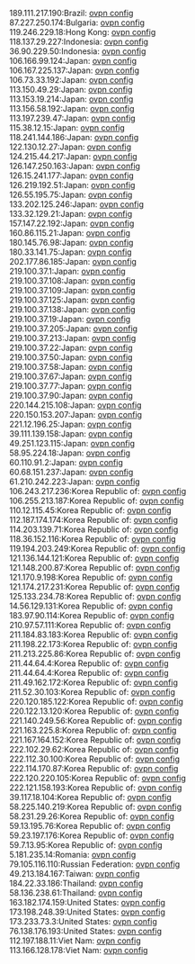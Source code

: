 189.111.217.190:Brazil: [ovpn config](vpn/189_111_217_190.ovpn)  
87.227.250.174:Bulgaria: [ovpn config](vpn/87_227_250_174.ovpn)  
119.246.229.18:Hong Kong: [ovpn config](vpn/119_246_229_18.ovpn)  
118.137.29.227:Indonesia: [ovpn config](vpn/118_137_29_227.ovpn)  
36.90.229.50:Indonesia: [ovpn config](vpn/36_90_229_50.ovpn)  
106.166.99.124:Japan: [ovpn config](vpn/106_166_99_124.ovpn)  
106.167.225.137:Japan: [ovpn config](vpn/106_167_225_137.ovpn)  
106.73.33.192:Japan: [ovpn config](vpn/106_73_33_192.ovpn)  
113.150.49.29:Japan: [ovpn config](vpn/113_150_49_29.ovpn)  
113.153.19.214:Japan: [ovpn config](vpn/113_153_19_214.ovpn)  
113.156.58.192:Japan: [ovpn config](vpn/113_156_58_192.ovpn)  
113.197.239.47:Japan: [ovpn config](vpn/113_197_239_47.ovpn)  
115.38.12.15:Japan: [ovpn config](vpn/115_38_12_15.ovpn)  
118.241.144.186:Japan: [ovpn config](vpn/118_241_144_186.ovpn)  
122.130.12.27:Japan: [ovpn config](vpn/122_130_12_27.ovpn)  
124.215.44.217:Japan: [ovpn config](vpn/124_215_44_217.ovpn)  
126.147.250.163:Japan: [ovpn config](vpn/126_147_250_163.ovpn)  
126.15.241.177:Japan: [ovpn config](vpn/126_15_241_177.ovpn)  
126.219.192.51:Japan: [ovpn config](vpn/126_219_192_51.ovpn)  
126.55.195.75:Japan: [ovpn config](vpn/126_55_195_75.ovpn)  
133.202.125.246:Japan: [ovpn config](vpn/133_202_125_246.ovpn)  
133.32.129.21:Japan: [ovpn config](vpn/133_32_129_21.ovpn)  
157.147.22.192:Japan: [ovpn config](vpn/157_147_22_192.ovpn)  
160.86.115.21:Japan: [ovpn config](vpn/160_86_115_21.ovpn)  
180.145.76.98:Japan: [ovpn config](vpn/180_145_76_98.ovpn)  
180.33.141.75:Japan: [ovpn config](vpn/180_33_141_75.ovpn)  
202.177.86.185:Japan: [ovpn config](vpn/202_177_86_185.ovpn)  
219.100.37.1:Japan: [ovpn config](vpn/219_100_37_1.ovpn)  
219.100.37.108:Japan: [ovpn config](vpn/219_100_37_108.ovpn)  
219.100.37.109:Japan: [ovpn config](vpn/219_100_37_109.ovpn)  
219.100.37.125:Japan: [ovpn config](vpn/219_100_37_125.ovpn)  
219.100.37.138:Japan: [ovpn config](vpn/219_100_37_138.ovpn)  
219.100.37.19:Japan: [ovpn config](vpn/219_100_37_19.ovpn)  
219.100.37.205:Japan: [ovpn config](vpn/219_100_37_205.ovpn)  
219.100.37.213:Japan: [ovpn config](vpn/219_100_37_213.ovpn)  
219.100.37.22:Japan: [ovpn config](vpn/219_100_37_22.ovpn)  
219.100.37.50:Japan: [ovpn config](vpn/219_100_37_50.ovpn)  
219.100.37.58:Japan: [ovpn config](vpn/219_100_37_58.ovpn)  
219.100.37.67:Japan: [ovpn config](vpn/219_100_37_67.ovpn)  
219.100.37.77:Japan: [ovpn config](vpn/219_100_37_77.ovpn)  
219.100.37.90:Japan: [ovpn config](vpn/219_100_37_90.ovpn)  
220.144.215.108:Japan: [ovpn config](vpn/220_144_215_108.ovpn)  
220.150.153.207:Japan: [ovpn config](vpn/220_150_153_207.ovpn)  
221.12.196.25:Japan: [ovpn config](vpn/221_12_196_25.ovpn)  
39.111.139.158:Japan: [ovpn config](vpn/39_111_139_158.ovpn)  
49.251.123.115:Japan: [ovpn config](vpn/49_251_123_115.ovpn)  
58.95.224.18:Japan: [ovpn config](vpn/58_95_224_18.ovpn)  
60.110.91.2:Japan: [ovpn config](vpn/60_110_91_2.ovpn)  
60.68.151.237:Japan: [ovpn config](vpn/60_68_151_237.ovpn)  
61.210.242.223:Japan: [ovpn config](vpn/61_210_242_223.ovpn)  
106.243.217.236:Korea Republic of: [ovpn config](vpn/106_243_217_236.ovpn)  
106.255.213.187:Korea Republic of: [ovpn config](vpn/106_255_213_187.ovpn)  
110.12.115.45:Korea Republic of: [ovpn config](vpn/110_12_115_45.ovpn)  
112.187.174.174:Korea Republic of: [ovpn config](vpn/112_187_174_174.ovpn)  
114.203.139.71:Korea Republic of: [ovpn config](vpn/114_203_139_71.ovpn)  
118.36.152.116:Korea Republic of: [ovpn config](vpn/118_36_152_116.ovpn)  
119.194.203.249:Korea Republic of: [ovpn config](vpn/119_194_203_249.ovpn)  
121.136.144.121:Korea Republic of: [ovpn config](vpn/121_136_144_121.ovpn)  
121.148.200.87:Korea Republic of: [ovpn config](vpn/121_148_200_87.ovpn)  
121.170.9.198:Korea Republic of: [ovpn config](vpn/121_170_9_198.ovpn)  
121.174.217.231:Korea Republic of: [ovpn config](vpn/121_174_217_231.ovpn)  
125.133.234.78:Korea Republic of: [ovpn config](vpn/125_133_234_78.ovpn)  
14.56.129.131:Korea Republic of: [ovpn config](vpn/14_56_129_131.ovpn)  
183.97.90.114:Korea Republic of: [ovpn config](vpn/183_97_90_114.ovpn)  
210.97.57.111:Korea Republic of: [ovpn config](vpn/210_97_57_111.ovpn)  
211.184.83.183:Korea Republic of: [ovpn config](vpn/211_184_83_183.ovpn)  
211.198.22.173:Korea Republic of: [ovpn config](vpn/211_198_22_173.ovpn)  
211.213.225.86:Korea Republic of: [ovpn config](vpn/211_213_225_86.ovpn)  
211.44.64.4:Korea Republic of: [ovpn config](vpn/211_44_64_4.ovpn)  
211.44.64.4:Korea Republic of: [ovpn config](vpn/211_44_64_4.ovpn)  
211.49.162.172:Korea Republic of: [ovpn config](vpn/211_49_162_172.ovpn)  
211.52.30.103:Korea Republic of: [ovpn config](vpn/211_52_30_103.ovpn)  
220.120.185.122:Korea Republic of: [ovpn config](vpn/220_120_185_122.ovpn)  
220.122.13.120:Korea Republic of: [ovpn config](vpn/220_122_13_120.ovpn)  
221.140.249.56:Korea Republic of: [ovpn config](vpn/221_140_249_56.ovpn)  
221.163.225.8:Korea Republic of: [ovpn config](vpn/221_163_225_8.ovpn)  
221.167.164.152:Korea Republic of: [ovpn config](vpn/221_167_164_152.ovpn)  
222.102.29.62:Korea Republic of: [ovpn config](vpn/222_102_29_62.ovpn)  
222.112.30.100:Korea Republic of: [ovpn config](vpn/222_112_30_100.ovpn)  
222.114.170.87:Korea Republic of: [ovpn config](vpn/222_114_170_87.ovpn)  
222.120.220.105:Korea Republic of: [ovpn config](vpn/222_120_220_105.ovpn)  
222.121.158.193:Korea Republic of: [ovpn config](vpn/222_121_158_193.ovpn)  
39.117.18.104:Korea Republic of: [ovpn config](vpn/39_117_18_104.ovpn)  
58.225.140.219:Korea Republic of: [ovpn config](vpn/58_225_140_219.ovpn)  
58.231.29.26:Korea Republic of: [ovpn config](vpn/58_231_29_26.ovpn)  
59.13.195.76:Korea Republic of: [ovpn config](vpn/59_13_195_76.ovpn)  
59.23.197.176:Korea Republic of: [ovpn config](vpn/59_23_197_176.ovpn)  
59.7.13.95:Korea Republic of: [ovpn config](vpn/59_7_13_95.ovpn)  
5.181.235.14:Romania: [ovpn config](vpn/5_181_235_14.ovpn)  
79.105.116.110:Russian Federation: [ovpn config](vpn/79_105_116_110.ovpn)  
49.213.184.167:Taiwan: [ovpn config](vpn/49_213_184_167.ovpn)  
184.22.33.186:Thailand: [ovpn config](vpn/184_22_33_186.ovpn)  
58.136.238.61:Thailand: [ovpn config](vpn/58_136_238_61.ovpn)  
163.182.174.159:United States: [ovpn config](vpn/163_182_174_159.ovpn)  
173.198.248.39:United States: [ovpn config](vpn/173_198_248_39.ovpn)  
173.233.73.3:United States: [ovpn config](vpn/173_233_73_3.ovpn)  
76.138.176.193:United States: [ovpn config](vpn/76_138_176_193.ovpn)  
112.197.188.11:Viet Nam: [ovpn config](vpn/112_197_188_11.ovpn)  
113.166.128.178:Viet Nam: [ovpn config](vpn/113_166_128_178.ovpn)  
